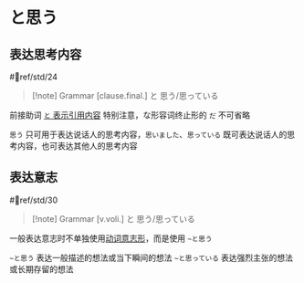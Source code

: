 # と思う

## 表达思考内容

 #📖ref/std/24

> [!note] Grammar
> [clause.final.] と 思う/思っている

前接助词 [`と` 表示引用内容](../4.particle/と.md#表示引用内容)
特别注意，な形容词终止形的 `だ` 不可省略

`思う` 只可用于表达说话人的思考内容，`思いました`、`思っている` 既可表达说话人的思考内容，也可表达其他人的思考内容  

## 表达意志  

 #📖ref/std/30

> [!note] Grammar
> [v.voli.] と 思う/思っている

一般表达意志时不单独使用[动词意志形](../1.verb/动词意志形.md)，而是使用 `~と思う`  

`~と思う` 表达一般描述的想法或当下瞬间的想法
`~と思っている` 表达强烈主张的想法或长期存留的想法
